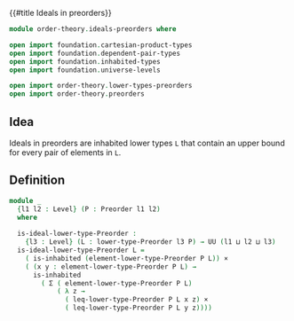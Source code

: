 {{#title  Ideals in preorders}}

```agda
module order-theory.ideals-preorders where

open import foundation.cartesian-product-types
open import foundation.dependent-pair-types
open import foundation.inhabited-types
open import foundation.universe-levels

open import order-theory.lower-types-preorders
open import order-theory.preorders
```

## Idea

Ideals in preorders are inhabited lower types `L` that contain an upper bound for every pair of elements in `L`.

## Definition

```agda
module _
  {l1 l2 : Level} (P : Preorder l1 l2)
  where
  
  is-ideal-lower-type-Preorder :
    {l3 : Level} (L : lower-type-Preorder l3 P) → UU (l1 ⊔ l2 ⊔ l3)
  is-ideal-lower-type-Preorder L =
    ( is-inhabited (element-lower-type-Preorder P L)) ×
    ( (x y : element-lower-type-Preorder P L) →
      is-inhabited
        ( Σ ( element-lower-type-Preorder P L)
            ( λ z →
              ( leq-lower-type-Preorder P L x z) ×
              ( leq-lower-type-Preorder P L y z))))
```
